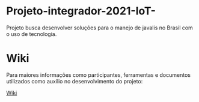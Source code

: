 # Projeto-integrador-2021-IoT-
Projeto busca desenvolver soluções para o manejo de javalis no Brasil com o uso de tecnologia.

<h1> Wiki </h1>
<p>Para maiores informações como participantes, ferramentas e documentos utilizados como auxílio no desenvolvimento do projeto:</p>

[Wiki](https://github.com/RafaelZanette/Projeto-integrador-2021-IoT-/wiki)
